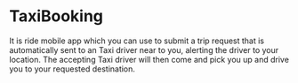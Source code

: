 # TaxiBooking

It is ride mobile app which you can use to submit a trip request that is automatically sent to an Taxi driver near to you,
alerting the driver to your location. The accepting Taxi driver will then come and pick you up and drive you to your
requested destination.
